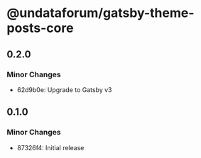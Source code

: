 # @undataforum/gatsby-theme-posts-core

## 0.2.0

### Minor Changes

- 62d9b0e: Upgrade to Gatsby v3

## 0.1.0

### Minor Changes

- 87326f4: Initial release
